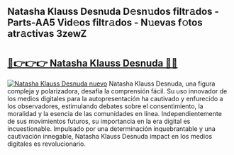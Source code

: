 ## Natasha Klauss Desnuda D𝚎sn𝚞dos filtr𝚊dos - Parts-AA5 Vid𝚎os filtr𝚊dos - N𝚞evas f𝚘tos atr𝚊ctivas 3zewZ

# <h2><a href="http://mb2x0u.tromn.icu/?c=Natasha+Klauss+Desnuda">🔗👉👉👉 Natasha Klauss Desnuda 🔗🔗</a></h2>

[![Natasha Klauss Desnuda nuevo](https://i.imgur.com/pEAQMta.gif)](http://mb2x0u.tromn.icu/?c=Natasha+Klauss+Desnuda)
Natasha Klauss Desnuda, una figura compleja y polarizadora, desafía la comprensión fácil. Su uso innovador de los medios digitales para la autopresentación ha cautivado y enfurecido a los observadores, estimulando debates sobre el consentimiento, la moralidad y la esencia de las comunidades en línea. Independientemente de sus movimientos futuros, su importancia en la era digital es incuestionable. Impulsado por una determinación inquebrantable y una cautivación innegable, Natasha Klauss Desnuda impact en los medios digitales es revolucionario.
